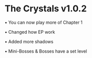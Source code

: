 # The Crystals v1.0.2

• You can now play more of Chapter 1

• Changed how EP work

• Added more shadows

• Mini-Bosses & Bosses have a set level
